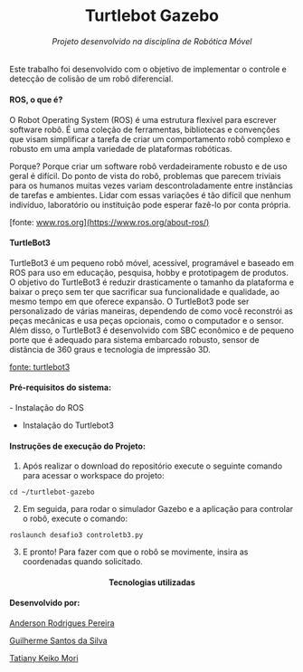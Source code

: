 <h1 align="center">Turtlebot Gazebo</h1>
<h6 align="center"> Projeto desenvolvido na disciplina de Robótica Móvel</h6>

Este trabalho foi desenvolvido com o objetivo de implementar o controle e detecção de colisão de um robô diferencial.

<h4>ROS, o que é?</h4>
O Robot Operating System (ROS) é uma estrutura flexível para escrever software robô. É uma coleção de ferramentas, bibliotecas e convenções que visam simplificar a tarefa de criar um comportamento robô complexo e robusto em uma ampla variedade de plataformas robóticas.

Porque? Porque criar um software robô verdadeiramente robusto e de uso geral é difícil. Do ponto de vista do robô, problemas que parecem triviais para os humanos muitas vezes variam descontroladamente entre instâncias de tarefas e ambientes. Lidar com essas variações é tão difícil que nenhum indivíduo, laboratório ou instituição pode esperar fazê-lo por conta própria.

[fonte: www.ros.org](https://www.ros.org/about-ros/)

<h4>TurtleBot3</h4>
TurtleBot3 é um pequeno robô móvel, acessível, programável e baseado em ROS para uso em educação, pesquisa, hobby e prototipagem de produtos. O objetivo do TurtleBot3 é reduzir drasticamente o tamanho da plataforma e baixar o preço sem ter que sacrificar sua funcionalidade e qualidade, ao mesmo tempo em que oferece expansão. O TurtleBot3 pode ser personalizado de várias maneiras, dependendo de como você reconstrói as peças mecânicas e usa peças opcionais, como o computador e o sensor. Além disso, o TurtleBot3 é desenvolvido com SBC econômico e de pequeno porte que é adequado para sistema embarcado robusto, sensor de distância de 360 graus e tecnologia de impressão 3D. 

[fonte: turtlebot3](https://emanual.robotis.com/docs/en/platform/turtlebot3/overview)


<h4>Pré-requisitos do sistema:</h4>
- Instalação do ROS 

- Instalação do Turtlebot3

<h4>Instruções de execução do Projeto:</h4>

1. Após realizar o download do repositório execute o seguinte comando para acessar o workspace do projeto: 

```
cd ~/turtlebot-gazebo
```
2. Em seguida, para rodar o simulador Gazebo e a aplicação para controlar o robô, execute o comando:

```
roslaunch desafio3 controletb3.py
```
3. E pronto! Para fazer com que o robô se movimente, insira as coordenadas quando solicitado.


<h4 align="center">Tecnologias utilizadas</h4>


<h4>Desenvolvido por:</h4>

[Anderson Rodrigues Pereira](https://github.com/ander5onPereira)

[Guilherme Santos da Silva](https://github.com/guilhermess98)

[Tatiany Keiko Mori](https://github.com/keikomori)
